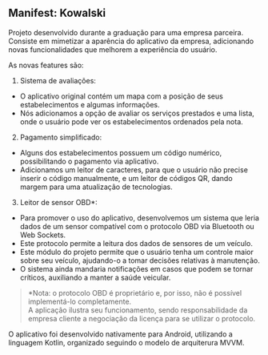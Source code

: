 ## Manifest: Kowalski

Projeto desenvolvido durante a graduação para uma empresa parceira. <br>
Consiste em mimetizar a aparência do aplicativo da empresa, adicionando novas funcionalidades que melhorem a experiência do usuário. <br>

As novas features são:  <br>

1) Sistema de avaliações: <br>
  - O aplicativo original contém um mapa com a posição de seus estabelecimentos e algumas informações. <br>
  - Nós adicionamos a opção de avaliar os serviços prestados e uma lista, onde o usuário pode ver os estabelecimentos ordenados pela nota. <br>

2) Pagamento simplificado: <br>
  - Alguns dos estabelecimentos possuem um código numérico, possibilitando o pagamento via aplicativo. <br>
  - Adicionamos um leitor de caracteres, para que o usuário não precise inserir o código manualmente, e um leitor de códigos QR, dando margem para uma atualização de tecnologias. <br>

3) Leitor de sensor OBD*: <br>
  - Para promover o uso do aplicativo, desenvolvemos um sistema que leria dados de um sensor compatível com o protocolo OBD via Bluetooth ou Web Sockets. <br>
  - Este protocolo permite a leitura dos dados de sensores de um veículo. <br>
  - Este módulo do projeto permite que o usuário tenha um controle maior sobre seu veículo, ajudando-o a tomar decisões relativas à manutenção. <br>
  - O sistema ainda mandaria notificações em casos que podem se tornar críticos, auxiliando a manter a saúde veicular. <br>

  > *Nota: o protocolo OBD é proprietário e, por isso, não é possível implementá-lo completamente.  <br>
  > A aplicação ilustra seu funcionamento, sendo responsabilidade da empresa cliente a negociação da licença para se utilizar o protocolo.  <br>

O aplicativo foi desenvolvido nativamente para Android, utilizando a linguagem Kotlin, organizado seguindo o modelo de arquiterura MVVM.
